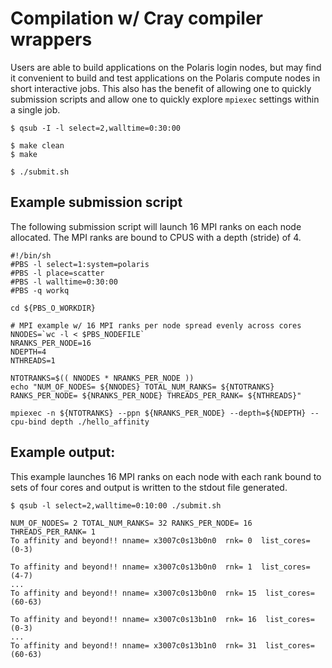 # Compilation w/ Cray compiler wrappers
Users are able to build applications on the Polaris login nodes, but may find it convenient to build and test applications on the Polaris compute nodes in short interactive jobs. This also has the benefit of allowing one to quickly submission scripts and allow one to quickly explore `mpiexec` settings within a single job.
```
$ qsub -I -l select=2,walltime=0:30:00

$ make clean
$ make

$ ./submit.sh
```
## Example submission script
The following submission script will launch 16 MPI ranks on each node allocated. The MPI ranks are bound to CPUS with a depth (stride) of 4.
```
#!/bin/sh
#PBS -l select=1:system=polaris
#PBS -l place=scatter
#PBS -l walltime=0:30:00
#PBS -q workq 

cd ${PBS_O_WORKDIR}

# MPI example w/ 16 MPI ranks per node spread evenly across cores
NNODES=`wc -l < $PBS_NODEFILE`
NRANKS_PER_NODE=16
NDEPTH=4
NTHREADS=1

NTOTRANKS=$(( NNODES * NRANKS_PER_NODE ))
echo "NUM_OF_NODES= ${NNODES} TOTAL_NUM_RANKS= ${NTOTRANKS} RANKS_PER_NODE= ${NRANKS_PER_NODE} THREADS_PER_RANK= ${NTHREADS}"

mpiexec -n ${NTOTRANKS} --ppn ${NRANKS_PER_NODE} --depth=${NDEPTH} --cpu-bind depth ./hello_affinity
```

## Example output:
This example launches 16 MPI ranks on each node with each rank bound to sets of four cores and output is written to the stdout file generated.
```
$ qsub -l select=2,walltime=0:10:00 ./submit.sh 

NUM_OF_NODES= 2 TOTAL_NUM_RANKS= 32 RANKS_PER_NODE= 16 THREADS_PER_RANK= 1
To affinity and beyond!! nname= x3007c0s13b0n0  rnk= 0  list_cores= (0-3)

To affinity and beyond!! nname= x3007c0s13b0n0  rnk= 1  list_cores= (4-7)
...
To affinity and beyond!! nname= x3007c0s13b0n0  rnk= 15  list_cores= (60-63)

To affinity and beyond!! nname= x3007c0s13b1n0  rnk= 16  list_cores= (0-3)
...
To affinity and beyond!! nname= x3007c0s13b1n0  rnk= 31  list_cores= (60-63)

```
